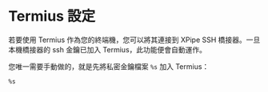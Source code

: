 # Termius 設定

若要使用 Termius 作為您的終端機，您可以將其連接到 XPipe SSH 橋接器。一旦本機橋接器的 ssh 金鑰已加入 Termius，此功能便會自動運作。

您唯一需要手動做的，就是先將私密金鑰檔案 `%s` 加入 Termius：

```
%s
```